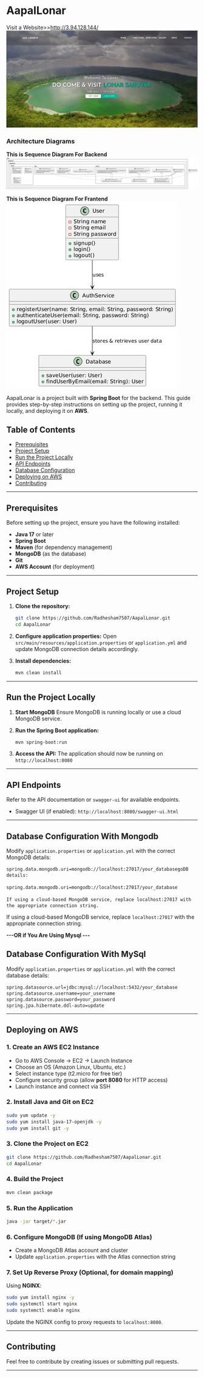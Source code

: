 # AapalLonar
Visit a Website>>http://3.94.128.144/
<img src="https://github.com/Radhesham7507/AapalLonar/blob/master/lonar.png">

### Architecture Diagrams

**This is Sequence Diagram For Backend**
<br>
![logo](https://github.com/Radhesham7507/AapalLonar/blob/master/AapalLonar_BackendSUD.png)

**This is Sequence Diagram For Frantend**
<br>
![logo](https://github.com/Radhesham7507/AapalLonar/blob/master/ApalLonar_FrantendSUD.png)

AapalLonar is a project built with **Spring Boot** for the backend. This guide provides step-by-step instructions on setting up the project, running it locally, and deploying it on **AWS**.

## Table of Contents

- [Prerequisites](#prerequisites)
- [Project Setup](#project-setup)
- [Run the Project Locally](#run-the-project-locally)
- [API Endpoints](#api-endpoints)
- [Database Configuration](#database-configuration)
- [Deploying on AWS](#deploying-on-aws)
- [Contributing](#contributing)


---

## Prerequisites

Before setting up the project, ensure you have the following installed:

- **Java 17** or later
- **Spring Boot**
- **Maven** (for dependency management)
- **MongoDB** (as the database)
- **Git**
- **AWS Account** (for deployment)

---

## Project Setup

1. **Clone the repository:**

   ```sh
   git clone https://github.com/Radhesham7507/AapalLonar.git
   cd AapalLonar
   ```

2. **Configure application properties:**
   Open `src/main/resources/application.properties` or `application.yml` and update MongoDB connection details accordingly.

3. **Install dependencies:**

   ```sh
   mvn clean install
   ```

---

## Run the Project Locally

1. **Start MongoDB**
   Ensure MongoDB is running locally or use a cloud MongoDB service.

2. **Run the Spring Boot application:**

   ```sh
   mvn spring-boot:run
   ```

3. **Access the API:**
   The application should now be running on `http://localhost:8080`

---

## API Endpoints

Refer to the API documentation or `swagger-ui` for available endpoints.

- Swagger UI (if enabled): `http://localhost:8080/swagger-ui.html`

---

## Database Configuration With Mongodb

Modify `application.properties` or `application.yml` with the correct MongoDB details:

```properties
spring.data.mongodb.uri=mongodb://localhost:27017/your_databasegoDB details:

spring.data.mongodb.uri=mongodb://localhost:27017/your_database

If using a cloud-based MongoDB service, replace localhost:27017 with the appropriate connection string.
```

If using a cloud-based MongoDB service, replace `localhost:27017` with the appropriate connection string.

**---OR if You Are Using Mysql ---**

## Database Configuration With MySql
Modify `application.properties` or `application.yml` with the correct database details:
```properties
spring.datasource.url=jdbc:mysql://localhost:5432/your_database
spring.datasource.username=your_username
spring.datasource.password=your_password
spring.jpa.hibernate.ddl-auto=update
```

---

## Deploying on AWS

### 1. Create an AWS EC2 Instance

- Go to AWS Console → EC2 → Launch Instance
- Choose an OS (Amazon Linux, Ubuntu, etc.)
- Select instance type (t2.micro for free tier)
- Configure security group (allow **port 8080** for HTTP access)
- Launch instance and connect via SSH

### 2. Install Java and Git on EC2

```sh
sudo yum update -y
sudo yum install java-17-openjdk -y
sudo yum install git -y
```

### 3. Clone the Project on EC2

```sh
git clone https://github.com/Radhesham7507/AapalLonar.git
cd AapalLonar
```

### 4. Build the Project

```sh
mvn clean package
```

### 5. Run the Application

```sh
java -jar target/*.jar
```

### 6. Configure MongoDB (If using MongoDB Atlas)

- Create a MongoDB Atlas account and cluster
- Update `application.properties` with the Atlas connection string

### 7. Set Up Reverse Proxy (Optional, for domain mapping)

Using **NGINX**:

```sh
sudo yum install nginx -y
sudo systemctl start nginx
sudo systemctl enable nginx
```

Update the NGINX config to proxy requests to `localhost:8080`.

---

## Contributing

Feel free to contribute by creating issues or submitting pull requests.

---






